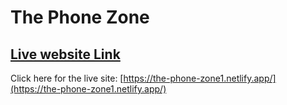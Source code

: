 # The Phone Zone

## [Live website Link](https://the-phone-zone1.netlify.app/)
Click here for the live site: [https://the-phone-zone1.netlify.app/](https://the-phone-zone1.netlify.app/)